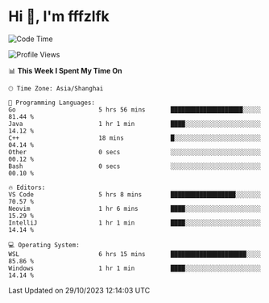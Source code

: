 # Hi 👋, I'm fffzlfk

<!--START_SECTION:waka-->
![Code Time](http://img.shields.io/badge/Code%20Time-535%20hrs%2033%20mins-blue)

![Profile Views](http://img.shields.io/badge/Profile%20Views-0-blue)

📊 **This Week I Spent My Time On** 

```text
🕑︎ Time Zone: Asia/Shanghai

💬 Programming Languages: 
Go                       5 hrs 56 mins       ████████████████████░░░░░   81.44 % 
Java                     1 hr 1 min          ████░░░░░░░░░░░░░░░░░░░░░   14.12 % 
C++                      18 mins             █░░░░░░░░░░░░░░░░░░░░░░░░   04.14 % 
Other                    0 secs              ░░░░░░░░░░░░░░░░░░░░░░░░░   00.12 % 
Bash                     0 secs              ░░░░░░░░░░░░░░░░░░░░░░░░░   00.10 % 

🔥 Editors: 
VS Code                  5 hrs 8 mins        ██████████████████░░░░░░░   70.57 % 
Neovim                   1 hr 6 mins         ████░░░░░░░░░░░░░░░░░░░░░   15.29 % 
IntelliJ                 1 hr 1 min          ████░░░░░░░░░░░░░░░░░░░░░   14.14 % 

💻 Operating System: 
WSL                      6 hrs 15 mins       █████████████████████░░░░   85.86 % 
Windows                  1 hr 1 min          ████░░░░░░░░░░░░░░░░░░░░░   14.14 % 
```


 Last Updated on 29/10/2023 12:14:03 UTC
<!--END_SECTION:waka-->
